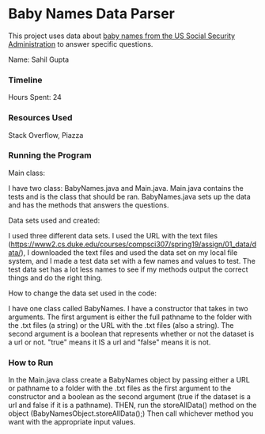 Baby Names Data Parser
====

This project uses data about [baby names from the US Social Security Administration](https://www.ssa.gov/oact/babynames/limits.html) to answer specific questions. 

Name: Sahil Gupta

### Timeline

Hours Spent: 24

### Resources Used

Stack Overflow, Piazza

### Running the Program

Main class: 

I have two class: BabyNames.java and Main.java. Main.java contains the tests and is the class that should be ran.
BabyNames.java sets up the data and has the methods that answers the questions.

Data sets used and created: 

I used three different data sets. I used the URL with the 
text files (https://www2.cs.duke.edu/courses/compsci307/spring19/assign/01_data/data/), 
I downloaded the text files and used the data set on my local file system, and I made a test data set
with a few names and values to test. The test data set has a lot less names to see if my methods output the correct
things and do the right thing.

How to change the data set used in the code: 

I have one class called BabyNames. I have a constructor that takes in two arguments. 
The first argument is either the full pathname to the folder with the .txt files (a string) or
the URL with the .txt files (also a string). The second argument is a boolean that represents whether or not the 
dataset is a url or not. "true" means it IS a url and "false" means it is not. 

### How to Run

In the Main.java class create a BabyNames object by passing either a URL or pathname to a folder with the .txt files
as the first argument to the constructor and a boolean as the second argument (true if the dataset is a url and false
if it is a pathname). THEN, run the storeAllData() method on the object (BabyNamesObject.storeAllData();) Then call
whichever method you want with the appropriate input values.
